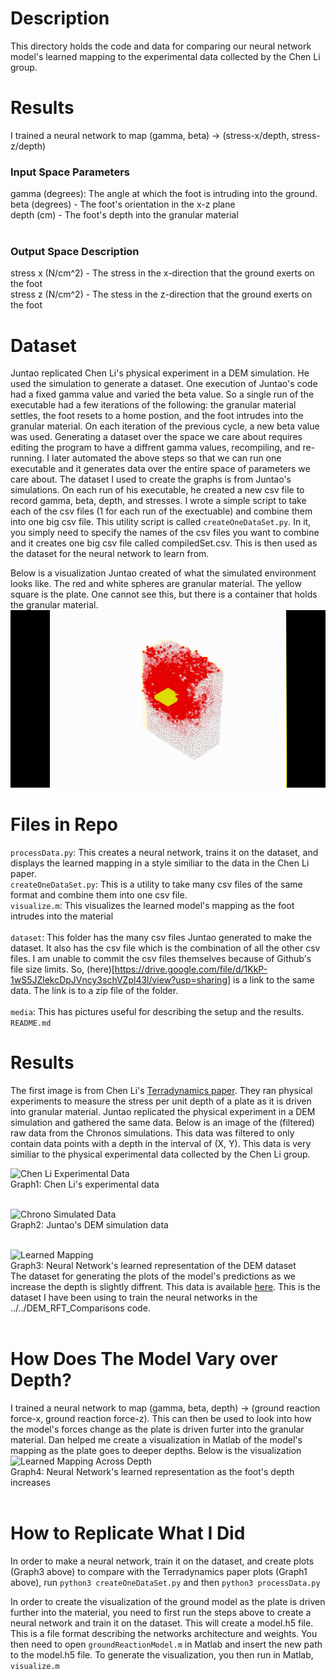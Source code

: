 # Description 
This directory holds the code and data for comparing our neural network model's learned mapping to the experimental data collected by the Chen Li group. 
<br />

# Results
I trained a neural network to map (gamma, beta) -> (stress-x/depth, stress-z/depth)

### Input Space Parameters 
gamma (degrees): The angle at which the foot is intruding into the ground. <br />
beta (degrees) - The foot's orientation in the x-z plane <br />
depth (cm) - The foot's depth into the granular material <br />
<br />
### Output Space Description
stress x (N/cm^2) - The stress in the x-direction that the ground exerts on the foot <br />
stress z (N/cm^2) - The stess in the z-direction that the ground exerts on the foot <br />

# Dataset 
Juntao replicated Chen Li's physical experiment in a DEM simulation. He used the simulation to generate a dataset. One execution of Juntao's code had a fixed gamma value and varied the beta value. So a single run of the executable had a few iterations of the following: the granular material settles, the foot resets to a home postion, and the foot intrudes into the granular material. On each iteration of the previous cycle, a new beta value was used. Generating a dataset over the space we care about requires editing the program to have a diffrent gamma values, recompiling, and re-running. I later automated the above steps so that we can run one executable and it generates data over the entire space of parameters we care about. The dataset I used to create the graphs is from Juntao's simulations. On each run of his executable, he created a new csv file to record gamma, beta, depth, and stresses. I wrote a simple script to take each of the csv files (1 for each run of the exectuable) and combine them into one big csv file. This utility script is called ```createOneDataSet.py```. In it, you simply need to specify the names of the csv files you want to combine and it creates one big csv file called compiledSet.csv. This is then used as the dataset for the neural network to learn from. <br />

Below is a visualization Juntao created of what the simulated environment looks like. The red and white spheres are granular material. The yellow square is the plate. One cannot see this, but there is a container that holds the granular material. <br />
![Simulation Visualization](media/intrusion1.jpg)

# Files in Repo
```processData.py```: This creates a neural network, trains it on the dataset, and displays the learned mapping in a style similiar to the data in the Chen Li paper. <br />
```createOneDataSet.py```: This is a utility to take many csv files of the same format and combine them into one csv file. <br />
```visualize.m```: This visualizes the learned model's mapping as the foot intrudes into the material <br />  
```dataset```: This folder has the many csv files Juntao generated to make the dataset. It also has the csv file which is the combination of all the other csv files. I am unable to commit the csv files themselves because of Github's file size limits. So, (here)[https://drive.google.com/file/d/1KkP-1wS5JZlekcDpJVncy3schVZpl43l/view?usp=sharing] is a link to the same data. The link is to a zip file of the folder.
<br />  
```media```: This has pictures useful for describing the setup and the results. <br /> 
```README.md```  

# Results 
The first image is from Chen Li's [Terradynamics paper](https://arxiv.org/abs/1303.7065). They ran physical experiments to measure the stress per unit depth of a plate as it is driven into granular material. Juntao replicated the physical experiment in a DEM simulation and gathered the same data. Below is an image of the (filtered) raw data from the Chronos simulations. This data was filtered to only contain data points with a depth in the interval of (X, Y). This data is very similiar to the physical experimental data collected by the Chen Li group.    

![Chen Li Experimental Data](media/stress_data_original.png "Chen Li Experimental Data") <br />
Graph1: Chen Li's experimental data <br /> <br />

![Chrono Simulated Data](media/DEM_raw_data.png "Chrono Simulation Data") <br />
Graph2: Juntao's DEM simulation data <br /> <br />

![Learned Mapping](media/learnedMapping.png "Learned Mapping") <br />
Graph3: Neural Network's learned representation of the DEM dataset <br />
The dataset for generating the plots of the model's predictions as we increase the depth is slightly diffrent. This data is available [here](../../DEM_RFT_Comparisons/dataset/neural_net_data). This is the dataset I have been using to train the neural networks in the ../../DEM_RFT_Comparisons code.
<br /> <br />

# How Does The Model Vary over Depth?
I trained a neural network to map (gamma, beta, depth) -> (ground reaction force-x, ground reaction force-z). This can then be used to look into how the model's forces change as the plate is driven furter into the granular material. Dan helped me create a visualization in Matlab of the model's mapping as the plate goes to deeper depths. Below is the visualization <br/> 
![Learned Mapping Across Depth](media/animate_both_models.gif "Learned Mapping Across Depth") <br />
Graph4: Neural Network's learned representation as the foot's depth increases <br /> <br /> 

# How to Replicate What I Did
In order to make a neural network, train it on the dataset, and create plots (Graph3 above) to compare with the Terradynamics paper plots (Graph1 above), run ```python3 createOneDataSet.py``` and then ```python3 processData.py``` <br />

In order to create the visualization of the ground model as the plate is driven further into the material, you need to first run the steps above to create a neural network and train it on the dataset. This will create a model.h5 file. This is a file format describing the networks architecture and weights. You then need to open ```groundReactionModel.m``` in Matlab and insert the new path to the model.h5 file. To generate the visualization, you then run in Matlab, ```visualize.m```     

